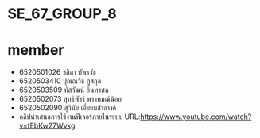 # SE_67_GROUP_8
# member
- 6520501026 ชลิดา ทัพธวัช
- 6520503410 ปุณณวิช ภู่สกุล
- 6520503509 หัสวัฒน์ อินทรสด
- 6520502073 สุทธิพัชร์ พราหมณ์น้อย
- 6520502090 สุวินัย เอี่ยยมสำอางค์ 
- คลิปนำเสนอการใช้งานฟีเจอร์ภายในระบบ
URL:https://www.youtube.com/watch?v=tEbKw27Wvkg
